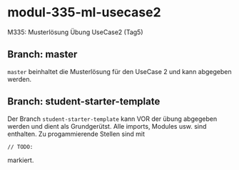 # modul-335-ml-usecase2

M335: Musterlösung Übung UseCase2 (Tag5)

## Branch: master
`master`  beinhaltet die Musterlösung für den UseCase 2 und kann abgegeben werden.

## Branch: student-starter-template
Der Branch `student-starter-template` kann VOR der übung abgegeben werden und dient als Grundgerütst. Alle imports, Modules usw. sind enthalten.
Zu progammierende Stellen sind mit
```
// TODO:
```
markiert.
